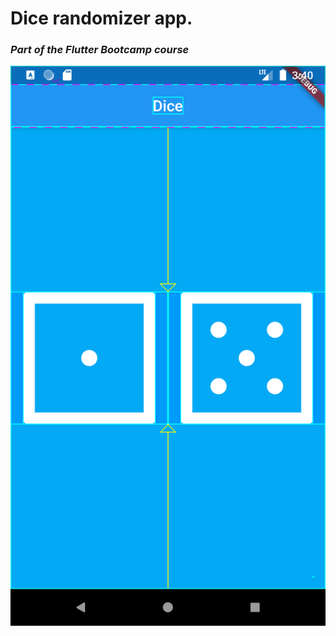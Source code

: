 # **Dice randomizer app.**
### *Part of the Flutter Bootcamp course*
![Working](https://github.com/AnomDevgun/AppDev/blob/master/dicee-flutter/workingbuild.png)
